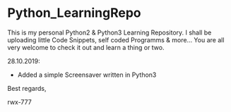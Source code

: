 # Python_LearningRepo
This is my personal Python2 &amp; Python3 Learning Repository.
I shall be uploading little Code Snippets, self coded Programms & more...
You are all very welcome to check it out and learn a thing or two.

28.10.2019:
- Added a simple Screensaver written in Python3


Best regards,

rwx-777
